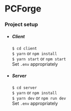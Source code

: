 # PCForge

### Project setup

- ##### Client

  `$ cd client`  
  `$ yarn` or `npm install`  
  `$ yarn start` or `npm start`  
  Set `.env` appropriately

- ##### Server
  `$ cd server`  
  `$ yarn` or `npm install`  
  `$ yarn dev` or `npm run dev`  
  Set `.env` appropriately
